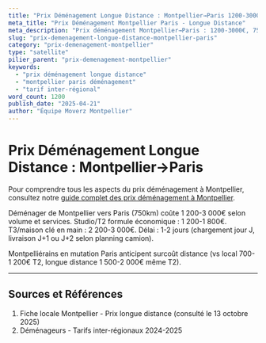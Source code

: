 ```yaml
---
title: "Prix Déménagement Longue Distance : Montpellier→Paris 1200-3000€"
meta_title: "Prix Déménagement Montpellier Paris - Longue Distance"
meta_description: "Prix déménagement Montpellier→Paris : 1200-3000€, 750km, 1-2 jours. Facteurs volume, services."
slug: "prix-demenagement-longue-distance-montpellier-paris"
category: "prix-demenagement-montpellier"
type: "satellite"
pilier_parent: "prix-demenagement-montpellier"
keywords:
  - "prix déménagement longue distance"
  - "montpellier paris déménagement"
  - "tarif inter-régional"
word_count: 1200
publish_date: "2025-04-21"
author: "Équipe Moverz Montpellier"
---
```


# Prix Déménagement Longue Distance : Montpellier→Paris


Pour comprendre tous les aspects du prix déménagement à Montpellier, consultez notre [guide complet des prix déménagement à Montpellier](/blog/prix-demenagement-montpellier/prix-demenagement-montpellier).


Déménager de Montpellier vers Paris (750km) coûte 1 200-3 000€ selon volume et services. Studio/T2 formule économique : 1 200-1 800€. T3/maison clé en main : 2 200-3 000€. Délai : 1-2 jours (chargement jour J, livraison J+1 ou J+2 selon planning camion).

Montpelliérains en mutation Paris anticipent surcoût distance (vs local 700-1 200€ T2, longue distance 1 500-2 000€ même T2).

---

## Sources et Références

1. Fiche locale Montpellier - Prix longue distance (consulté le 13 octobre 2025)
2. Déménageurs - Tarifs inter-régionaux 2024-2025

